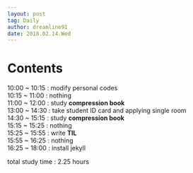 ```yaml
---
layout: post
tag: Daily
author: dreamline91
date: 2018.02.14.Wed
---
```


# Contents

10:00 ~ 10:15 : modify personal codes  
10:15 ~ 11:00 : nothing  
11:00 ~ 12:00 : study **compression book**  
13:00 ~ 14:30 : take student ID card and applying single room  
14:30 ~ 15:15 : study **compression book**  
15:15 ~ 15:25 : nothing  
15:25 ~ 15:55 : write **TIL**   
15:55 ~ 16:25 : nothing  
16:25 ~ 18:00 : install jekyll  

total study time : 2.25 hours
